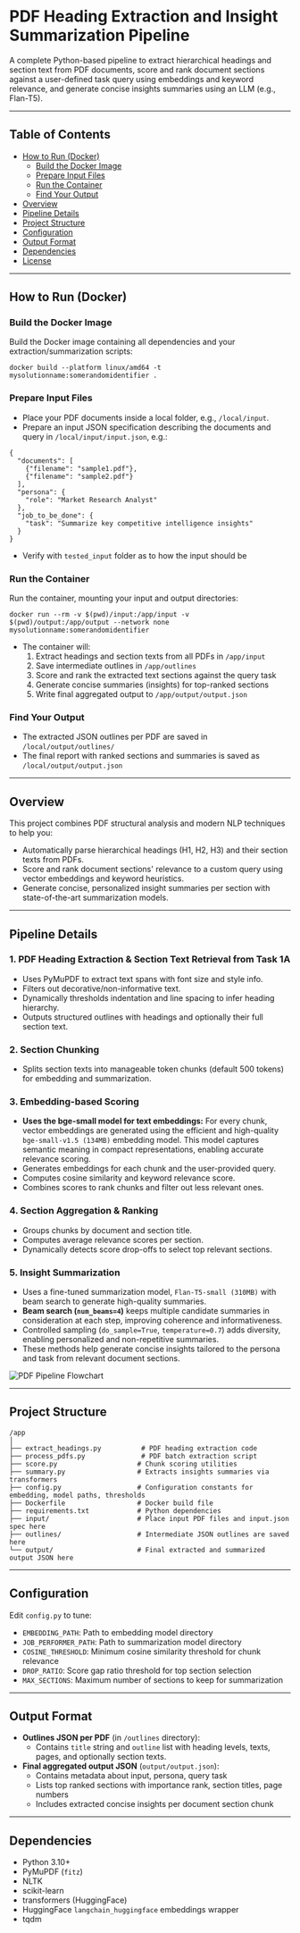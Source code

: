 # PDF Heading Extraction and Insight Summarization Pipeline

A complete Python-based pipeline to extract hierarchical headings and section text from PDF documents, score and rank document sections against a user-defined task query using embeddings and keyword relevance, and generate concise insights summaries using an LLM (e.g., Flan-T5).

---

## Table of Contents
- [How to Run (Docker)](#how-to-run-docker)
  - [Build the Docker Image](#build-the-docker-image)
  - [Prepare Input Files](#prepare-input-files)
  - [Run the Container](#run-the-container)
  - [Find Your Output](#find-your-output)
- [Overview](#overview)
- [Pipeline Details](#pipeline-details)
- [Project Structure](#project-structure)
- [Configuration](#configuration)
- [Output Format](#output-format)
- [Dependencies](#dependencies)
- [License](#license)

---

## How to Run (Docker)

### Build the Docker Image

Build the Docker image containing all dependencies and your extraction/summarization scripts:

```
docker build --platform linux/amd64 -t mysolutionname:somerandomidentifier .
```

### Prepare Input Files

- Place your PDF documents inside a local folder, e.g., `/local/input`.
- Prepare an input JSON specification describing the documents and query in `/local/input/input.json`, e.g.:

```
{
  "documents": [
    {"filename": "sample1.pdf"},
    {"filename": "sample2.pdf"}
  ],
  "persona": {
    "role": "Market Research Analyst"
  },
  "job_to_be_done": {
    "task": "Summarize key competitive intelligence insights"
  }
}
```

- Verify with `tested_input` folder as to how the input should be

### Run the Container

Run the container, mounting your input and output directories:

```
docker run --rm -v $(pwd)/input:/app/input -v $(pwd)/output:/app/output --network none mysolutionname:somerandomidentifier
```

- The container will:
  1. Extract headings and section texts from all PDFs in `/app/input`
  2. Save intermediate outlines in `/app/outlines`
  3. Score and rank the extracted text sections against the query task
  4. Generate concise summaries (insights) for top-ranked sections
  5. Write final aggregated output to `/app/output/output.json`

### Find Your Output

- The extracted JSON outlines per PDF are saved in `/local/output/outlines/`
- The final report with ranked sections and summaries is saved as `/local/output/output.json`

---

## Overview

This project combines PDF structural analysis and modern NLP techniques to help you:

- Automatically parse hierarchical headings (H1, H2, H3) and their section texts from PDFs.
- Score and rank document sections' relevance to a custom query using vector embeddings and keyword heuristics.
- Generate concise, personalized insight summaries per section with state-of-the-art summarization models.

---

## Pipeline Details

### 1. PDF Heading Extraction & Section Text Retrieval from Task 1A
- Uses PyMuPDF to extract text spans with font size and style info.
- Filters out decorative/non-informative text.
- Dynamically thresholds indentation and line spacing to infer heading hierarchy.
- Outputs structured outlines with headings and optionally their full section text.

### 2. Section Chunking
- Splits section texts into manageable token chunks (default 500 tokens) for embedding and summarization.

### 3. Embedding-based Scoring

- **Uses the bge-small model for text embeddings:** For every chunk, vector embeddings are generated using the efficient and high-quality `bge-small-v1.5 (134MB)` embedding model. This model captures semantic meaning in compact representations, enabling accurate relevance scoring.
- Generates embeddings for each chunk and the user-provided query.
- Computes cosine similarity and keyword relevance score.
- Combines scores to rank chunks and filter out less relevant ones.

### 4. Section Aggregation & Ranking
- Groups chunks by document and section title.
- Computes average relevance scores per section.
- Dynamically detects score drop-offs to select top relevant sections.

### 5. Insight Summarization
- Uses a fine-tuned summarization model, `Flan-T5-small (310MB)` with beam search to generate high-quality summaries.
- **Beam search (`num_beams=4`)** keeps multiple candidate summaries in consideration at each step, improving coherence and informativeness.
- Controlled sampling (`do_sample=True`, `temperature=0.7`) adds diversity, enabling personalized and non-repetitive summaries.
- These methods help generate concise insights tailored to the persona and task from relevant document sections.


![PDF Pipeline Flowchart](pipeline.png)


---

## Project Structure

```
/app
│
├── extract_headings.py          # PDF heading extraction code
├── process_pdfs.py              # PDF batch extraction script
├── score.py                    # Chunk scoring utilities
├── summary.py                  # Extracts insights summaries via transformers
├── config.py                   # Configuration constants for embedding, model paths, thresholds
├── Dockerfile                  # Docker build file
├── requirements.txt            # Python dependencies
├── input/                      # Place input PDF files and input.json spec here
├── outlines/                   # Intermediate JSON outlines are saved here
└── output/                     # Final extracted and summarized output JSON here
```

---

## Configuration

Edit `config.py` to tune:

- `EMBEDDING_PATH`: Path to embedding model directory
- `JOB_PERFORMER_PATH`: Path to summarization model directory
- `COSINE_THRESHOLD`: Minimum cosine similarity threshold for chunk relevance
- `DROP_RATIO`: Score gap ratio threshold for top section selection
- `MAX_SECTIONS`: Maximum number of sections to keep for summarization

---

## Output Format

- **Outlines JSON per PDF** (in `/outlines` directory):
  - Contains `title` string and `outline` list with heading levels, texts, pages, and optionally section texts.
- **Final aggregated output JSON** (`output/output.json`):
  - Contains metadata about input, persona, query task
  - Lists top ranked sections with importance rank, section titles, page numbers
  - Includes extracted concise insights per document section chunk

---

## Dependencies

- Python 3.10+
- PyMuPDF (`fitz`)
- NLTK
- scikit-learn
- transformers (HuggingFace)
- HuggingFace `langchain_huggingface` embeddings wrapper
- tqdm